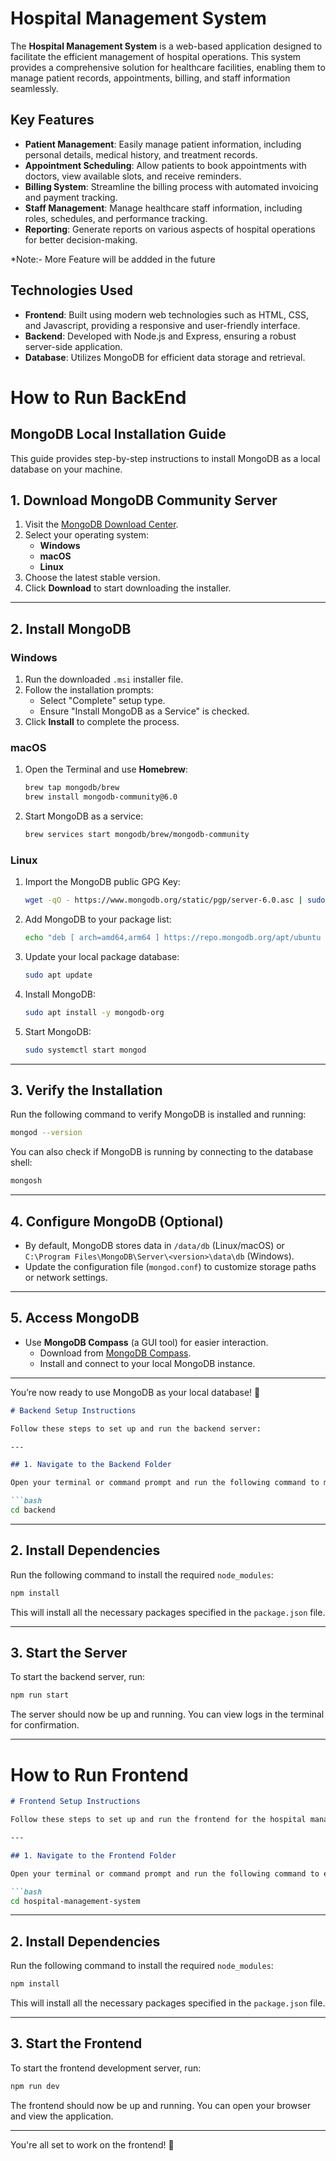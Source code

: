# Hospital Management System

The **Hospital Management System** is a web-based application designed to facilitate the efficient management of hospital operations. This system provides a comprehensive solution for healthcare facilities, enabling them to manage patient records, appointments, billing, and staff information seamlessly. 

## Key Features

- **Patient Management**: Easily manage patient information, including personal details, medical history, and treatment records.
- **Appointment Scheduling**: Allow patients to book appointments with doctors, view available slots, and receive reminders.
- **Billing System**: Streamline the billing process with automated invoicing and payment tracking.
- **Staff Management**: Manage healthcare staff information, including roles, schedules, and performance tracking.
- **Reporting**: Generate reports on various aspects of hospital operations for better decision-making.

*Note:- More Feature will be addded in the future 

## Technologies Used

- **Frontend**: Built using modern web technologies such as HTML, CSS, and Javascript, providing a responsive and user-friendly interface.
- **Backend**: Developed with Node.js and Express, ensuring a robust server-side application.
- **Database**: Utilizes MongoDB for efficient data storage and retrieval.

# How to Run BackEnd

## MongoDB Local Installation Guide

This guide provides step-by-step instructions to install MongoDB as a local database on your machine.

## 1. Download MongoDB Community Server

1. Visit the [MongoDB Download Center](https://www.mongodb.com/try/download/community).
2. Select your operating system:
   - **Windows**
   - **macOS**
   - **Linux**
3. Choose the latest stable version.
4. Click **Download** to start downloading the installer.

---

## 2. Install MongoDB

### Windows
1. Run the downloaded `.msi` installer file.
2. Follow the installation prompts:
   - Select "Complete" setup type.
   - Ensure "Install MongoDB as a Service" is checked.
3. Click **Install** to complete the process.

### macOS
1. Open the Terminal and use **Homebrew**:
   ```bash
   brew tap mongodb/brew
   brew install mongodb-community@6.0
   ```
2. Start MongoDB as a service:
   ```bash
   brew services start mongodb/brew/mongodb-community
   ```

### Linux
1. Import the MongoDB public GPG Key:
   ```bash
   wget -qO - https://www.mongodb.org/static/pgp/server-6.0.asc | sudo apt-key add -
   ```
2. Add MongoDB to your package list:
   ```bash
   echo "deb [ arch=amd64,arm64 ] https://repo.mongodb.org/apt/ubuntu focal/mongodb-org/6.0 multiverse" | sudo tee /etc/apt/sources.list.d/mongodb-org-6.0.list
   ```
3. Update your local package database:
   ```bash
   sudo apt update
   ```
4. Install MongoDB:
   ```bash
   sudo apt install -y mongodb-org
   ```
5. Start MongoDB:
   ```bash
   sudo systemctl start mongod
   ```

---

## 3. Verify the Installation

Run the following command to verify MongoDB is installed and running:
```bash
mongod --version
```

You can also check if MongoDB is running by connecting to the database shell:
```bash
mongosh
```

---

## 4. Configure MongoDB (Optional)

- By default, MongoDB stores data in `/data/db` (Linux/macOS) or `C:\Program Files\MongoDB\Server\<version>\data\db` (Windows).
- Update the configuration file (`mongod.conf`) to customize storage paths or network settings.

---

## 5. Access MongoDB

- Use **MongoDB Compass** (a GUI tool) for easier interaction.
  - Download from [MongoDB Compass](https://www.mongodb.com/try/download/compass).
  - Install and connect to your local MongoDB instance.

---

You’re now ready to use MongoDB as your local database! 🚀

```markdown
# Backend Setup Instructions

Follow these steps to set up and run the backend server:

---

## 1. Navigate to the Backend Folder

Open your terminal or command prompt and run the following command to move into the backend folder:

```bash
cd backend
```

---

## 2. Install Dependencies

Run the following command to install the required `node_modules`:

```bash
npm install
```

This will install all the necessary packages specified in the `package.json` file.

---

## 3. Start the Server

To start the backend server, run:

```bash
npm run start
```

The server should now be up and running. You can view logs in the terminal for confirmation.

---

# How to Run Frontend

```markdown
# Frontend Setup Instructions

Follow these steps to set up and run the frontend for the hospital management system:

---

## 1. Navigate to the Frontend Folder

Open your terminal or command prompt and run the following command to enter the frontend folder:

```bash
cd hospital-management-system
```

---

## 2. Install Dependencies

Run the following command to install the required `node_modules`:

```bash
npm install
```

This will install all the necessary packages specified in the `package.json` file.

---

## 3. Start the Frontend

To start the frontend development server, run:

```bash
npm run dev
```

The frontend should now be up and running. You can open your browser and view the application.

---

You're all set to work on the frontend! 🚀
